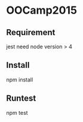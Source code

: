 # OOCamp2015

## Requirement
jest need node version > 4

## Install
npm install

## Runtest
npm test

